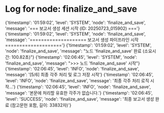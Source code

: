 # Log for node: finalize_and_save

{'timestamp': '01:59:02', 'level': 'SYSTEM', 'node': 'finalize_and_save', 'message': '=== 보고서 생성 세션 시작 (ID: 20250723_015902) ==='}
{'timestamp': '01:59:02', 'level': 'SYSTEM', 'node': 'finalize_and_save', 'message': '==================== 보고서 생성 파이프라인 시작 ===================='}
{'timestamp': '01:59:02', 'level': 'SYSTEM', 'node': 'finalize_and_save', 'message': "노드 'finalize_and_save' 완료 (소요시간: 100.82초)"}
{'timestamp': '02:06:45', 'level': 'SYSTEM', 'node': 'finalize_and_save', 'message': ">>> 노드 'finalize_and_save' 시작"}
{'timestamp': '02:06:45', 'level': 'INFO', 'node': 'finalize_and_save', 'message': '[5/6] 최종 각주 처리 및 로그 저장 시작'}
{'timestamp': '02:06:45', 'level': 'INFO', 'node': 'finalize_and_save', 'message': '최종 각주 처리 로직 시작...'}
{'timestamp': '02:06:45', 'level': 'INFO', 'node': 'finalize_and_save', 'message': '본문에 처리할 유효한 각주가 없습니다.'}
{'timestamp': '02:06:45', 'level': 'SUCCESS', 'node': 'finalize_and_save', 'message': '최종 보고서 생성 완료 (참고문헌 포함, 길이: 33832자)'}